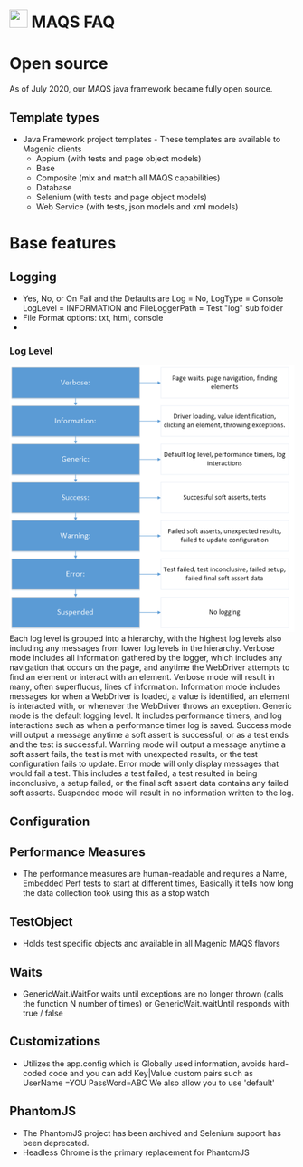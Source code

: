 # <img src="resources/MAQS.ico" height="32" width="32"> MAQS FAQ

# Open source
As of July 2020, our MAQS java framework became fully open source.  

## Template types
- Java Framework project templates - These templates are available to Magenic clients
    - Appium (with tests and page object models)
    - Base
    - Composite (mix and match all MAQS capabilities)
    - Database
    - Selenium (with tests and page object models)
    - Web Service (with tests, json models and xml models)

# Base features
## Logging
- Yes, No, or On Fail and the Defaults are  Log = No, LogType = Console LogLevel = INFORMATION and FileLoggerPath = Test "log" sub folder    
- File Format options: txt, html, console
- 
### Log Level
![The levels of logs](../resources/logleveldiagram.png)  
Each log level is grouped into a hierarchy, with the highest log levels also including any messages from lower log levels in the hierarchy.
Verbose mode includes all information gathered by the logger, which includes any navigation that occurs on the page, and anytime the WebDriver attempts to find an element or interact with an element. Verbose mode will result in many, often superfluous, lines of information.
Information mode includes messages for when a WebDriver is loaded, a value is identified, an element is interacted with, or whenever the WebDriver throws an exception.
Generic mode is the default logging level. It includes performance timers, and log interactions such as when a performance timer log is saved.
Success mode will output a message anytime a soft assert is successful, or as a test ends and the test is successful.
Warning mode will output a message anytime a soft assert fails, the test is met with unexpected results, or the test configuration fails to update.
Error mode will only display messages that would fail a test. This includes a test failed, a test resulted in being inconclusive, a setup failed, or the final soft assert data contains any failed soft asserts.
Suspended mode will result in no information written to the log.

## Configuration


## Performance Measures
- The performance measures are human-readable and requires a Name, Embedded Perf tests to start at different times, Basically it tells how long the data collection took using this as a stop watch

## TestObject
- Holds test specific objects and available in all Magenic MAQS flavors

## Waits
- GenericWait.WaitFor waits until exceptions are no longer thrown (calls the function N number of times) or GenericWait.waitUntil  responds with true / false

## Customizations
- Utilizes the app.config which is Globally used information, avoids hard-coded code and you can add Key|Value custom pairs such as UserName =YOU PassWord=ABC   We also allow you to use 'default'

## PhantomJS
- The PhantomJS project has been archived and Selenium support has been deprecated.
- Headless Chrome is the primary replacement for PhantomJS